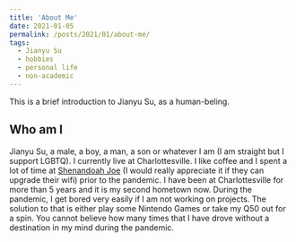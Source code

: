 ```yaml
---
title: 'About Me'
date: 2021-01-05
permalink: /posts/2021/01/about-me/
tags:
  - Jianyu Su
  - hobbies
  - personal life
  - non-academic
---
```


This is a brief introduction to Jianyu Su, as a human-beling.

## Who am I
Jianyu Su, a male, a boy, a man, a son or whatever I am (I am straight but I support LGBTQ). I currently live at Charlottesville. I like coffee and I spent a lot of time at [Shenandoah Joe](https://shenandoahjoe.com/) (I would really appreciate it if they can upgrade their wifi) prior to the pandemic. I have been at Charlottesville for more than 5 years and it is my second hometown now. During the pandemic, I get bored very easily if I am not working on projects. The solution to that is either play some Nintendo Games or take my Q50 out for a spin. You cannot believe how many times that I have drove without a destination in my mind during the pandemic.
